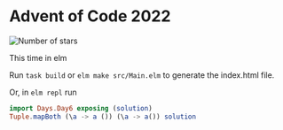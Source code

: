 # Advent of Code 2022

![Number of stars](https://img.shields.io/badge/Advent_Of_Code_2022-18_*-success)

This time in elm

Run `task build` or `elm make src/Main.elm` to generate the index.html file.

Or, in `elm repl` run

```elm
import Days.Day6 exposing (solution)
Tuple.mapBoth (\a -> a ()) (\a -> a()) solution
```

